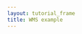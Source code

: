 ```yaml
---
layout: tutorial_frame
title: WMS example
---
```

<script type='text/javascript'>

	const map = L.map('map', {
		center: [-17, -67],
		zoom: 3
	});

	const wmsLayer = L.tileLayer.wms('http://ows.mundialis.de/services/service?', {
		layers: 'TOPO-OSM-WMS'
	}).addTo(map);

</script>
